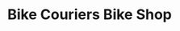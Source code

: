 ---
title: "Bike Couriers Bike Shop"
url: /louisville/bike-couriers-bike-shop-west-market-street/
shop: bicycle
---